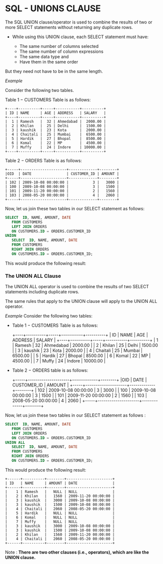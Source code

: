 # SQL - UNIONS CLAUSE

The SQL UNION clause/operator is used to combine the results of two or more SELECT statements without returning any duplicate rows.

- While using this UNION clause, each SELECT statement must have:

  - The same number of columns selected
  - The same number of column expressions
  - The same data type and
  - Have them in the same order

But they need not have to be in the same length.    

_Example_

Consider the following two tables.

Table 1 − CUSTOMERS Table is as follows:
    
    +----+----------+-----+-----------+----------+
    | ID | NAME     | AGE | ADDRESS   | SALARY   |
    +----+----------+-----+-----------+----------+
    |  1 | Ramesh   |  32 | Ahmedabad |  2000.00 |
    |  2 | Khilan   |  25 | Delhi     |  1500.00 |
    |  3 | kaushik  |  23 | Kota      |  2000.00 |
    |  4 | Chaitali |  25 | Mumbai    |  6500.00 |
    |  5 | Hardik   |  27 | Bhopal    |  8500.00 |
    |  6 | Komal    |  22 | MP        |  4500.00 |
    |  7 | Muffy    |  24 | Indore    | 10000.00 |
    +----+----------+-----+-----------+----------+

Table 2 − ORDERS Table is as follows:

    +-----+---------------------+-------------+--------+
    |OID  | DATE                | CUSTOMER_ID | AMOUNT |
    +-----+---------------------+-------------+--------+
    | 102 | 2009-10-08 00:00:00 |           3 |   3000 |
    | 100 | 2009-10-08 00:00:00 |           3 |   1500 |
    | 101 | 2009-11-20 00:00:00 |           2 |   1560 |
    | 103 | 2008-05-20 00:00:00 |           4 |   2060 |
    +-----+---------------------+-------------+--------+

Now, let us join these two tables in our SELECT statement as follows:

```sql
SELECT  ID, NAME, AMOUNT, DATE
   FROM CUSTOMERS
   LEFT JOIN ORDERS
   ON CUSTOMERS.ID = ORDERS.CUSTOMER_ID
UNION
   SELECT  ID, NAME, AMOUNT, DATE
   FROM CUSTOMERS
   RIGHT JOIN ORDERS
   ON CUSTOMERS.ID = ORDERS.CUSTOMER_ID;
   ```

This would produce the following result:

### The UNION ALL Clause
The UNION ALL operator is used to combine the results of two SELECT statements including duplicate rows.

The same rules that apply to the UNION clause will apply to the UNION ALL operator.

_Example_
Consider the following two tables:

* Table 1 − CUSTOMERS Table is as follows:
    
    +----+----------+-----+-----------+----------+
    | ID | NAME     | AGE | ADDRESS   | SALARY   |
    +----+----------+-----+-----------+----------+
    |  1 | Ramesh   |  32 | Ahmedabad |  2000.00 |
    |  2 | Khilan   |  25 | Delhi     |  1500.00 |
    |  3 | kaushik  |  23 | Kota      |  2000.00 |
    |  4 | Chaitali |  25 | Mumbai    |  6500.00 |
    |  5 | Hardik   |  27 | Bhopal    |  8500.00 |
    |  6 | Komal    |  22 | MP        |  4500.00 |
    |  7 | Muffy    |  24 | Indore    | 10000.00 |

* Table 2 − ORDERS table is as follows:

    +-----+---------------------+-------------+--------+
    |OID  | DATE                | CUSTOMER_ID | AMOUNT |
    +-----+---------------------+-------------+--------+
    | 102 | 2009-10-08 00:00:00 |           3 |   3000 |
    | 100 | 2009-10-08 00:00:00 |           3 |   1500 |
    | 101 | 2009-11-20 00:00:00 |           2 |   1560 |
    | 103 | 2008-05-20 00:00:00 |           4 |   2060 |
    +-----+---------------------+-------------+--------+

Now, let us join these two tables in our SELECT statement as follows :
```sql
SELECT  ID, NAME, AMOUNT, DATE
   FROM CUSTOMERS
   LEFT JOIN ORDERS
   ON CUSTOMERS.ID = ORDERS.CUSTOMER_ID
UNION ALL
   SELECT  ID, NAME, AMOUNT, DATE
   FROM CUSTOMERS
   RIGHT JOIN ORDERS
   ON CUSTOMERS.ID = ORDERS.CUSTOMER_ID;
```

This would produce the following result:
    
    +------+----------+--------+---------------------+
    | ID   | NAME     | AMOUNT | DATE                |
    +------+----------+--------+---------------------+
    |    1 | Ramesh   |   NULL | NULL                |
    |    2 | Khilan   |   1560 | 2009-11-20 00:00:00 |
    |    3 | kaushik  |   3000 | 2009-10-08 00:00:00 |
    |    3 | kaushik  |   1500 | 2009-10-08 00:00:00 |
    |    4 | Chaitali |   2060 | 2008-05-20 00:00:00 |
    |    5 | Hardik   |   NULL | NULL                |
    |    6 | Komal    |   NULL | NULL                |
    |    7 | Muffy    |   NULL | NULL                |
    |    3 | kaushik  |   3000 | 2009-10-08 00:00:00 |
    |    3 | kaushik  |   1500 | 2009-10-08 00:00:00 |
    |    2 | Khilan   |   1560 | 2009-11-20 00:00:00 |
    |    4 | Chaitali |   2060 | 2008-05-20 00:00:00 |
    +------+----------+--------+---------------------+

Note : **There are two other clauses (i.e., operators), which are like the UNION clause.**
